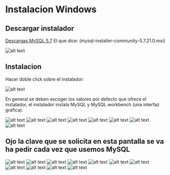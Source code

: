 # Instalacion Windows

## Descargar instalador

[Descargas MySQL 5.7](https://dev.mysql.com/downloads/windows/installer/5.7.html)
El que dice: (mysql-installer-community-5.7.21.0.msi)

![alt text](./mysqlDownloadPage.png "Img")

## Instalacion

Hacer doble click sobre el instalador:

![alt text](./mysqlInstalador.png "Img")

En general se deben escoger los valores por defecto que ofrece el instalador, el instalador instala MySQL y MySQL workbench (una interfaz grafica).


![alt text](./instalador1.png "Img")
![alt text](./instalador2.png "Img")
![alt text](./instalador3.png "Img")
![alt text](./instalador4.png "Img")
![alt text](./instalador5.png "Img")
![alt text](./instalador6.png "Img")
![alt text](./instalador7.png "Img")
![alt text](./instalador8.png "Img")

## Ojo la clave que se solicita en esta pantalla se va ha pedir cada vez que usemos MySQL
![alt text](./instalador9.png "Img")
![alt text](./instalador10.png "Img")
![alt text](./instalador11.png "Img")
![alt text](./instalador12.png "Img")
![alt text](./instalador13.png "Img")
![alt text](./instalador14.png "Img")
![alt text](./instalador15.png "Img")
![alt text](./instalador16.png "Img")
![alt text](./instalador17.png "Img")
![alt text](./instalador18.png "Img")
![alt text](./instalador19.png "Img")




